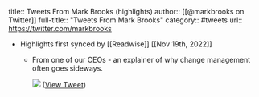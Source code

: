 title:: Tweets From Mark Brooks (highlights)
author:: [[@markbrooks on Twitter]]
full-title:: "Tweets From Mark Brooks"
category:: #tweets
url:: https://twitter.com/markbrooks

- Highlights first synced by [[Readwise]] [[Nov 19th, 2022]]
	- From one of our CEOs - an explainer of why change management often goes sideways. 
	  
	  ![](https://pbs.twimg.com/media/FdVvkhZaEAARV32.jpg) ([View Tweet](https://twitter.com/markbrooks/status/1573286323515170816))